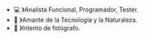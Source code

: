 - 💻 》Analista Funcional, Programador, Tester.
- 📲 》Amante de la Tecnología y la Naturaleza.
- 📸 》Intento de fotógrafo.

<!---
Roswell468/Roswell468 is a ✨ special ✨ repository because its `README.md` (this file) appears on your GitHub profile.
You can click the Preview link to take a look at your changes.
--->
